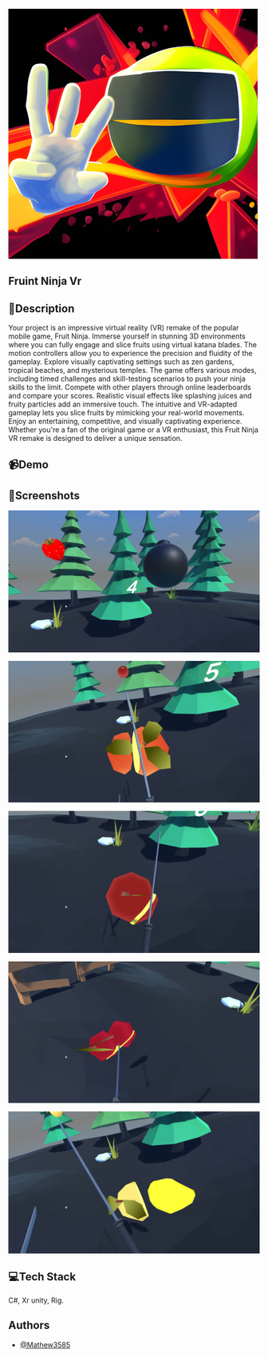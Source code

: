 
![Logo](https://github.com/Mathew3585/Fuit-Ninja-Vr/blob/main/ReadMe/Logo.png?raw=true)


## Fruint Ninja Vr



## 📜Description

Your project is an impressive virtual reality (VR) remake of the popular mobile game, Fruit Ninja. Immerse yourself in stunning 3D environments where you can fully engage and slice fruits using virtual katana blades. The motion controllers allow you to experience the precision and fluidity of the gameplay. Explore visually captivating settings such as zen gardens, tropical beaches, and mysterious temples. The game offers various modes, including timed challenges and skill-testing scenarios to push your ninja skills to the limit. Compete with other players through online leaderboards and compare your scores. Realistic visual effects like splashing juices and fruity particles add an immersive touch. The intuitive and VR-adapted gameplay lets you slice fruits by mimicking your real-world movements. Enjoy an entertaining, competitive, and visually captivating experience. Whether you're a fan of the original game or a VR enthusiast, this Fruit Ninja VR remake is designed to deliver a unique sensation.
## 📹Demo



## 📸Screenshots

![Idle Screen](https://github.com/Mathew3585/Fuit-Ninja-Vr/blob/main/ReadMe/2023-05-18%2014-16-45.00_00_57_14.Still001.png?raw=true)

![Menu](https://github.com/Mathew3585/Fuit-Ninja-Vr/blob/main/ReadMe/2023-05-18%2014-16-45.00_01_00_39.Still002.png?raw=true)

![g1](https://github.com/Mathew3585/Fuit-Ninja-Vr/blob/main/ReadMe/2023-05-18%2014-16-45.00_01_01_45.Still003.png?raw=true)

![g2](https://github.com/Mathew3585/Fuit-Ninja-Vr/blob/main/ReadMe/2023-05-18%2014-16-45.00_01_47_55.Still004.png?raw=true)

![g3](https://github.com/Mathew3585/Fuit-Ninja-Vr/blob/main/ReadMe/2023-05-18%2014-16-45.00_01_49_10.Still005.png?raw=true)

## 💻Tech Stack

C#, Xr unity, Rig.

## Authors

- [@Mathew3585](https://www.github.com/Mathew3585)

